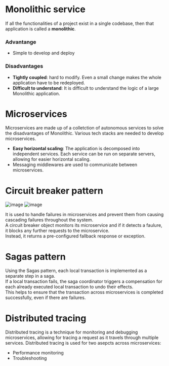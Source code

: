# Monolithic service
If all the functionalities of a project exist in a single codebase, then that application is called a **monolithic**.
### Advantange
- Simple to develop and deploy
### Disadvantages
- **Tightly coupled**: hard to modify. Even a small change makes the whole application have to be redeployed.
- **Difficult to understand**: It is difficult to understand the logic of a large Monolithic application.

# Microservices
Microservices are made up of a colletction of autonomous services to solve the disadvantages of Monolithic. Various tech stacks are needed to develop microservices.<br>
- **Easy horizontal scaling**: The application is decomposed into independent services. Each service can be run on separate servers, allowing for easier horizontal scaling.
- Messaging middlewares are used to communicate between microservices.

# Circuit breaker pattern
![image](https://user-images.githubusercontent.com/67142421/235345619-b29d9116-d1aa-4ef3-bd1c-8ebe126c01f0.png)
![image](https://user-images.githubusercontent.com/67142421/235345623-c4b76fa3-1ab6-4625-ab6f-1f9c3f7bfbfa.png)

It is used to handle failures in microservices and prevent them from causing cascading failures throughout the system.<br>
A circuit breaker object monitors its microservice and if it detects a faulure, it blocks any further requests to the microservice.<br>
Instead, it returns a pre-configured fallback response or exception.<br>

# Sagas pattern
Using the Sagas pattern, each local transaction is implemented as a separate step in a saga.<br>
If a local transaction fails, the saga coordinator triggers a compensation for each already executed local transaction to undo their effects.<br>
This helps to ensure that the transaction across microservices is completed successfully, even if there are failures.<br>

# Distributed tracing
Distributed tracing is a technique for monitoring and debugging microservices, allowing for tracing a request as it travels through multiple services.
Distributed tracing is used for two asepcts across microservices:
- Performance monitoring
- Troubleshooting
